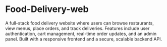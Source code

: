 # Food-Delivery-web
A full-stack food delivery website where users can browse restaurants, view menus, place orders, and track deliveries. Features include user authentication, cart management, real-time order updates, and an admin panel. Built with a responsive frontend and a secure, scalable backend API.
